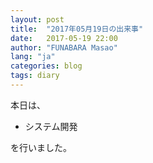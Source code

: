 ```yaml
---
layout: post
title:  "2017年05月19日の出来事"
date:   2017-05-19 22:00
author: "FUNABARA Masao"
lang: "ja"
categories: blog
tags: diary
---
```


本日は、

* システム開発

を行いました。

